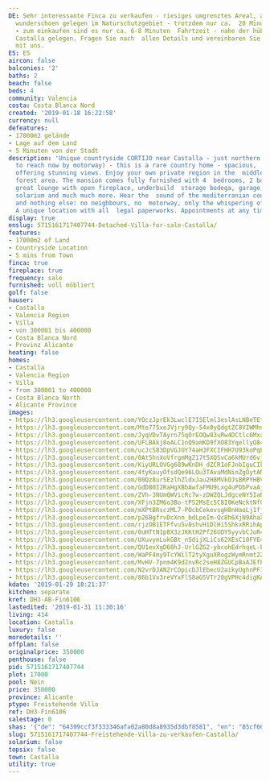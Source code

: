 ```yaml
---
DE: Sehr interessante Finca zu verkaufen - riesiges umgrenztes Areal, alles  legal,
  wunderschoen gelegen im Naturschutzgebiet - trotzdem nur ca.  20 Minuten bis Alicante
  - zum einkaufen sind es nur ca. 6-8 Minuten  Fahrtzeit - nahe der hübschen Stadt
  Castalla gelegen. Fragen Sie nach  allen Details und vereinbaren Sie einen Termin
  mit uns.
ES: ES
aircon: false
balconies: '2'
baths: 2
beach: false
beds: 4
community: Valencia
costa: Costa Blanca Nord
created: '2019-01-18 16:22:58'
currency: null
defeatures:
- 17000m2 gelände
- Lage auf dem Land
- 5 Minuten von der Stadt
description: 'Unique countryside CORTIJO near Castalla - just northern of Alicante  (comfortable
  to reach now by motorway) - this is a rare country home - spacious,  perfect and
  offering stunning views. Enjoy your own private region in the  middle of a protected
  forest area. The mansion comes fully furnished with 4  bedrooms, 2 bathroom, kitchen,
  great lounge with open fireplace, underbuild  storage bodega, garage, 3 terraces,
  solarium and much much more. Hear the  sound of the mediterranian countryside -
  and nothing else: no neighbours, no  motorway, only the whispering of the pure nature.
  A unique location with all  legal paperworks. Appointments at any time.'
display: true
enslug: 5715161717407744-Detached-Villa-for-sale-Castalla/
features:
- 17000m2 of Land
- Countryside Location
- 5 mins from Town
finca: true
fireplace: true
frequency: sale
furnished: voll möbliert
golf: false
hauser:
- Castalla
- Valencia Region
- Villa
- von 300001 bis 400000
- Costa Blanca Nord
- Provinz Alicante
heating: false
homes:
- Castalla
- Valencia Region
- Villa
- from 300001 to 400000
- Costa Blanca North
- Alicante Province
images:
- https://lh3.googleusercontent.com/YOczJprEk3LwclE7ISElml3eslAsLNBeTEtzspcVMPWN0M_0K2QOACwElQjtSOdNyFE2_piwIpLNI4uJPuvu=w640-rj-e30-l100
- https://lh3.googleusercontent.com/Mte775xeJVjry9Qy-54x0yQdgtZC8VIWMhnEcUVtYQZUdDx-eWpxPoYC13jA-ztm97Nx4QbS5vTdOwV2sHzI-Q=w640-rj-e30-l100
- https://lh3.googleusercontent.com/JyqVDvTAyrn75qOrEOQw83uRw4DCtlc6MxawNL0bKpUioFyKr9pWF6xepZ2TiC5eUrIVHQjcyzhDeGQLJdJI=w640-rj-e30-l100
- https://lh3.googleusercontent.com/UFLBAkj8oALC1nQ9amKD9fXO83YqellyQ84IIb74kUyI_CR-PTcGHVoA-eBCgBv8r7vpO2ZRKpJTyVoeEZe87Q=w640-rj-e30-l100
- https://lh3.googleusercontent.com/ucJcS83DpVGJUY74aHJFXCIFHH7U93koPqPYsb6zCmfYBnYNhZPSptqFB4ZoRWK42Kbt1PlCR-j4pxDXzFqH=w640-rj-e30-l100
- https://lh3.googleusercontent.com/0At5hnXoVfrgmMgZ17t5XQSvCa6kMUrd6vjpv1t3QuA_nlOUbtfsKelQk1iTLllKCzsjdYLYCHdJadKenD4jmQ=w640-rj-e30-l100
- https://lh3.googleusercontent.com/KiyURLOVGg689wKnDH_dZCR1oFJnbIguCIka7T0WbxdBF-CBFy5FRu-bfEAQA5P4COnFEOr7bmX4OPh-KYgC=w640-rj-e30-l100
- https://lh3.googleusercontent.com/4tyKauyOfsdQe96LOu3TAvaMdNinZgOytAMug1slqaDohd6JziZ5CgoNWVQuRX_EJwM_w1C6vGptjISeo30=w640-rj-e30-l100
- https://lh3.googleusercontent.com/00Qz8ur5EzlhZldxJau2H8MVkOJsBRPYHBVe8yizAryrkp9zeIX-yQSS-TtvvWY96KcmwhIRkOiL85EgE9hA=w640-rj-e30-l100
- https://lh3.googleusercontent.com/GdDB0I2RaHgXBbAwfaFMU9Lxg4uPDbPvaAjNHT_5J-XR2P3J5SBlmsQIYGkRu-6wZ9mFHQ20UHAU0JtDmK4=w640-rj-e30-l100
- https://lh3.googleusercontent.com/ZVh-3NUmQWVicRc7w-zDWZQLJdgceNY5IaBY7zl7GNCvvCXeiC1G96nztEebexWkbK9o9V2ffbqI3NCQUVk=w640-rj-e30-l100
- https://lh3.googleusercontent.com/XFjn3ZM6o3Bo-tPS2MsEc5C8I0KeNcktNfQBoDuQ__E-KxBBHaztk0Mgn109_DpMTrRTiEcZlDL6nnJ2RIWPpA=w640-rj-e30-l100
- https://lh3.googleusercontent.com/mXPtBRsczML7-POcbCekevsgH8nHaoLj1fj3hV-zR4vsp09ARinw-fXNJx1Q8IP3We4_D615UUbCCDIWYpYl=w640-rj-e30-l100
- https://lh3.googleusercontent.com/p26BgfrvDcXnn_bdLpeIm-Qc8h6XjN9AhaXxWa97Yrm1lEfyNaWbP-dU7LTMnCtIofcsgS_Yo3QBnYYdZY4=w640-rj-e30-l100
- https://lh3.googleusercontent.com/rjzOB1ETFfvu5v0shvHiDlHi5ShkxRRihAp7xaQzL235Bj62oZviiz6BUHRLxM_5mqMR08o-i9OEJ6K9UikB=w640-rj-e30-l100
- https://lh3.googleusercontent.com/0uHTtN1p8X3zJKKtH2Pf26UDY5yyvbCJoR4RZSnpXTChlOwnoNvKijAsAt596lxZJSF9va7zSDVkmFVAQHCF=w640-rj-e30-l100
- https://lh3.googleusercontent.com/UXuvymLukGBt_nSdijXLiCs62XEsC10FYE4btv2mlvP2kmNrcL1oIZHhSzZYBqbSeg0oWAeBuQt4xuB_dr3RQg=w640-rj-e30-l100
- https://lh3.googleusercontent.com/QU1exXgD68hJ-UrlGZG2-ybcohEdrhqeL-PN6H83FMvhQb2Gj37OWKmwt1vaaOBueccVl7-loPPJexARMcpnpQ=w640-rj-e30-l100
- https://lh3.googleusercontent.com/WaPF4my9TcYWilT2tyXguXRogzWymRnmt2ZGRUd7aaSVv3Z22hAjYxIyKwpl8S47mjN3eGT4tj1zu3vse89A=w640-rj-e30-l100
- https://lh3.googleusercontent.com/MvHV-7pnm4K9d2nvRc2seH8ZGUCpBaAJEfPb4MgOBwGqFaeiZ3xQXcWH_ErMK7xAilt69oC6SJTL5ZEDzqs=w640-rj-e30-l100
- https://lh3.googleusercontent.com/N2vrDJANZrCOpicDJlEbecU2aikyUghnPFIOK-MhWra6MRTUJhzctizCSNPwwBrTKYiNLmw-Ql-IX3uwJ5Z8UQ=w640-rj-e30-l100
- https://lh3.googleusercontent.com/86b1Vx3reVYxFlS8aGSVTr20gVPHc4digKAGQgJerEW07IRMyEVU9tu9mVqOVLeLNWXUQJITvzSF3-G5C-dW=w640-rj-e30-l100
kdate: '2019-01-29 18:21:37'
kitchen: separate
kref: DH3-AB-Fin6106
lastedited: '2019-01-31 11:30:16'
living: 414
location: Castalla
luxury: false
moredetails: ''
offplan: false
originalprice: 350000
penthouse: false
pid: 5715161717407744
plot: 17000
pool: Nein
price: 350000
province: Alicante
ptype: Freistehende Villa
ref: DH3-Fin6106
salestage: 0
shas: '{"de": "64399ccf3f333346afa02a80d8a8935d3dbf8581", "en": "85cf66cb8ed742daf80c7a62c33e67aee7421c83"}'
slug: 5715161717407744-Freistehende-Villa-zu-verkaufen-Castalla/
solarium: false
topsix: false
town: Castalla
utility: true
---
```

